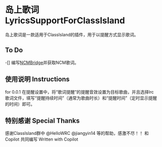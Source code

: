 # 岛上歌词 LyricsSupportForClassIsland
岛上歌词是一款适用于ClassIsland的插件，用于以提醒方式显示歌词。

## To Do
-[] 编写[NCMBridge](https://github.com/Xwei1645/NCMBridge)并获取NCM歌词。
## 使用说明 Instructions
for 0.0.1 在提醒设置中，将“歌词提醒”的提醒音效设置为目标歌曲，并且选择lrc歌词文件，填写“提醒持续时间”（通常为歌曲时长）和“提醒时间”（定时显示提醒的时间）即可。
## 特别感谢 Special Thanks
感谢ClassIsland群中 @HelloWRC @jiangyin14 等的帮助，感激不尽！！
和 Copilot 共同编写 Written with Copilot
